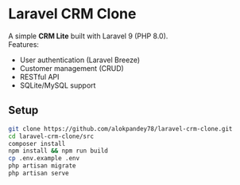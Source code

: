 # Laravel CRM Clone

A simple **CRM Lite** built with Laravel 9 (PHP 8.0).  
Features:
- User authentication (Laravel Breeze)
- Customer management (CRUD)
- RESTful API
- SQLite/MySQL support

## Setup
```bash
git clone https://github.com/alokpandey78/laravel-crm-clone.git
cd laravel-crm-clone/src
composer install
npm install && npm run build
cp .env.example .env
php artisan migrate
php artisan serve
